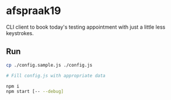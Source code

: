 # afspraak19

CLI client to book today's testing appointment with just a little less keystrokes.

## Run

```sh
cp ./config.sample.js ./config.js

# Fill config.js with appropriate data

npm i
npm start [-- --debug]
```
